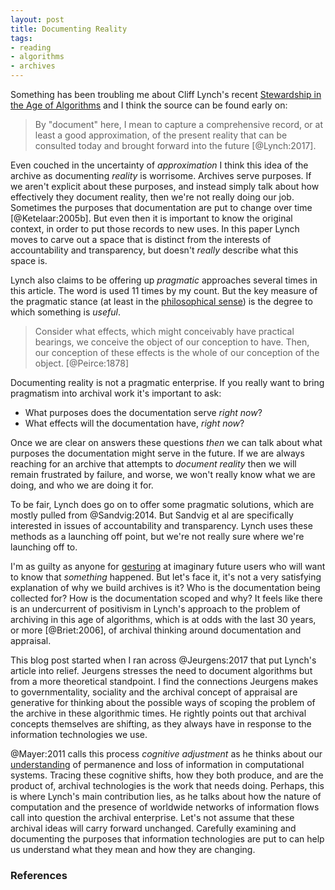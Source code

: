 ```yaml
---
layout: post
title: Documenting Reality
tags:
- reading
- algorithms
- archives
---
```


Something has been troubling me about Cliff Lynch's recent [Stewardship in the
Age of Algorithms] and I think the source can be found early on:

> By "document" here, I mean to capture a comprehensive record, or at least 
> a good approximation, of the present reality that can be consulted today 
> and brought forward into the future [@Lynch:2017].

Even couched in the uncertainty of *approximation* I think this idea of the
archive as documenting *reality* is worrisome. Archives serve purposes. If we
aren't explicit about these purposes, and instead simply talk about how
effectively they document reality, then we're not really doing our job.
Sometimes the purposes that documentation are put to change over time
[@Ketelaar:2005b]. But even then it is important to know the original context,
in order to put those records to new uses. In this paper Lynch moves to carve
out a space that is distinct from the interests of accountability and
transparency, but doesn't *really* describe what this space is.

Lynch also claims to be offering up *pragmatic* approaches several times in this
article. The word is used 11 times by my count. But the key measure of the
pragmatic stance (at least in the [philosophical sense]) is the degree to which
something is *useful*.

> Consider what effects, which might conceivably have practical bearings, 
> we conceive the object of our conception to have. Then, our conception of 
> these effects is the whole of our conception of the object. [@Peirce:1878]

Documenting reality is not a pragmatic enterprise. If you really want to bring
pragmatism into archival work it's important to ask:

* What purposes does the documentation serve *right now*?
* What effects will the documentation have, *right now*?

Once we are clear on answers these questions *then* we can talk about what
purposes the documentation might serve in the future. If we are always reaching
for an archive that attempts to *document reality* then we will remain
frustrated by failure, and worse, we won't really know what we are doing, and
who we are doing it for.

To be fair, Lynch does go on to offer some pragmatic solutions, which are mostly
pulled from @Sandvig:2014. But Sandvig et al are specifically interested in
issues of accountability and transparency. Lynch uses these methods as a
launching off point, but we're not really sure where we're launching off to.

I'm as guilty as anyone for [gesturing] at imaginary future users who will want
to know that *something* happened. But let's face it, it's not a very satisfying
explanation of why we build archives is it? Who is the documentation being
collected for? How is the documentation scoped and why?  It feels like there is
an undercurrent of positivism in Lynch's approach to the problem of archiving in
this age of algorithms, which is at odds with the last 30 years, or more
[@Briet:2006], of archival thinking around documentation and appraisal.

This blog post started when I ran across @Jeurgens:2017 that put Lynch's article
into relief. Jeurgens stresses the need to document algorithms but from a more
theoretical standpoint. I find the connections Jeurgens makes to
governmentality, sociality and the archival concept of appraisal are generative
for thinking about the possible ways of scoping the problem of the archive in
these algorithmic times. He rightly points out that archival concepts themselves
are shifting, as they always have in response to the information technologies we
use.

@Mayer:2011 calls this process *cognitive adjustment* as he thinks about our
[understanding] of permanence and loss of information in computational systems.
Tracing these cognitive shifts, how they both produce, and are the product of,
archival technologies is the work that needs doing. Perhaps, this is where
Lynch's main contribution lies, as he talks about how the nature of computation
and the presence of worldwide networks of information flows call into question
the archival enterprise. Let's not assume that these archival ideas will carry
forward unchanged. Carefully examining and documenting the purposes that
information technologies are put to can help us understand what they mean and
how they are changing.

[Stewardship in the Age of Algorithms]: http://journals.uic.edu/ojs/index.php/fm/article/view/8097/6583
[gesturing]: http://mith.umd.edu/introducing-documenting-the-now/
[philosophical sense]: https://en.wikipedia.org/wiki/Pragmatism
[understanding]: https://inkdroid.org/2018/01/15/delete/

### References
